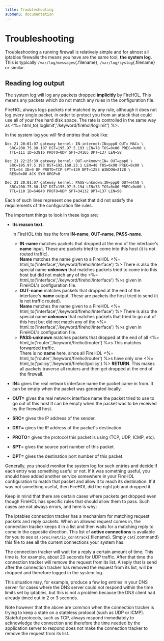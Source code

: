 ```yaml
---
title: Troubleshooting
submenu: documentation
---
```


Troubleshooting
===============

Troubleshooting a running firewall is relatively simple and for almost
all iptables firewalls the means you have are the same tool, **the
system log**. This is typically `/var/log/messages`{.filename},
`/var/log/syslog`{.filename} or similar.

Reading log output
------------------

The system log will log any packets dropped **implicitly** by FireHOL.
This means any packets which do not match any rules in the configuration
file.

FireHOL always logs packets not matched by any rule, although it does
not log every single packet, in order to protect you from an attack that
could use all of your free hard disk space. The rate is controlled in
the same way as <%= html_to('loglimit','/keyword/firehol/loglimit')
%>.

In the system log you will find entries that look like:

~~~~ {.programoutput}
Dec 21 20:01:07 gateway kernel: IN-internet:IN=ppp0 OUT= MAC= \
  SRC=200.75.88.187 DST=195.97.5.193 LEN=78 TOS=0x00 PREC=0x00 \
  TTL=111 ID=63816 PROTO=UDP SPT=34165 DPT=137 LEN=58 

Dec 21 22:25:39 gateway kernel: OUT-unknown:IN= OUT=ppp0 \
  SRC=195.97.5.193 DST=192.168.23.1 LEN=48 TOS=0x00 PREC=0x00 \
  TTL=64 ID=0 DF PROTO=TCP SPT=139 DPT=1255 WINDOW=2128 \
  RES=0x00 ACK SYN URGP=0 
  
Dec 21 20:01:07 gateway kernel: PASS-unknown:IN=ppp0 OUT=eth0 \
  SRC=200.75.88.187 DST=195.97.5.194 LEN=78 TOS=0x00 PREC=0x00 \
  TTL=110 ID=64840 PROTO=UDP SPT=34132 DPT=137 LEN=58 
~~~~

Each of such lines represent one packet that did not satisfy the
requirements of the configuration file rules.

The important things to look in these logs are:

-   **Its reason text.**

     In FireHOL this has the form **IN-name**, **OUT-name**, **PASS-name**.

    -   **IN-name** matches packets that dropped at the end of the
        interface's **name** input. These are packets tried to come into
        this host (it is not routed traffic). \
         **Name** matches the name given to a FireHOL <%=
        html_to('interface','/keyword/firehol/interface') %> There is
        also the special name **unknown** that matches packets tried to
        come into this host but did not match any of the <%=
        html_to('interface','/keyword/firehol/interface') %>s given in
        FireHOL's configuration file.
    -   **OUT-name** matches packets that dropped at the end of the
        interface's **name** output. These are packets the host tried to
        send (it is not traffic routed). \
         **Name** matches the name given to a FireHOL <%=
        html_to('interface','/keyword/firehol/interface') %> There is
        also the special name **unknown** that matches packets that
        tried to go out of this host but did not match any of the <%=
        html_to('interface','/keyword/firehol/interface') %>s given in
        FireHOL's configuration file.
    -   **PASS-unknown** matches packets that dropped at the end of all
        <%= html_to('router','/keyword/firehol/router') %>s This
        matches forwarded traffic. \
         There is no **name** here, since all FireHOL <%=
        html_to('router','/keyword/firehol/router') %>s have only one
        <%= html_to('policy','/keyword/firehol/policy') %>
        **RETURN**. This makes all packets traverse all routers and then
        get dropped at the end of the firewall.

-   **IN=** gives the real network interface name the packet came in from.
    It can be empty when the packet was generated locally.
-   **OUT=** gives the real network interface name the packet tried to use
    to go out of this host
    It can be empty when the packet was to be received by the firewall
    host.
-   **SRC=** gives the IP address of the sender.
-   **DST=** gives the IP address of the packet's destination.
-   **PROTO=** gives the protocol this packet is using (TCP, UDP, ICMP,
    etc).
-   **SPT**= gives the source port number of this packet.
-   **DPT=** gives the destination port number of this packet.

Generally, you should monitor the system log for such entries and decide
if each entry was something useful or not. If it was something useful,
you should have added another service somewhere in your FireHOL
configuration to match that packet and allow it to reach its
destination. If it was not something useful, then FireHOL did the right
job and dropped it.

Keep in mind that there are certain cases where packets get dropped even
though FireHOL has specific rules that should allow them to pass. Such
cases are not always errors, and here is why:

The iptables connection tracker has a mechanism for matching request
packets and reply packets. When an allowed request comes in, the
connection tracker keeps it in a list and then waits for a matching
reply to come in the opposite direction. This list of **active
connections** is available for you to see at
`/proc/net/ip_conntrack`{.filename}. Simply `cat`{.command} this file to
see all the current connections your system has.

The connection tracker will wait for a reply a certain amount of time.
This time is, for example, about 20 seconds for UDP traffic. After that
time the connection tracker will remove the request from its list. A
reply that is send after the connection tracker has removed the request
from its list, will be dropped and therefore logged in the system log.

This situation may, for example, produce a few log entries in your DNS
server for cases where the DNS server could not respond within the time
limits set by iptables, but this is not a problem because the DNS client
had already timed out in 2 or 3 seconds.

Note however that the above are common when the connection tracker is
trying to keep a state on a stateless protocol (such as UDP or ICMP).
Stateful protocols, such as TCP, always respond immediately to
acknowledge the connection and therefore the time needed by the
application server to respond does not make the connection tracker to
remove the request from its list.

